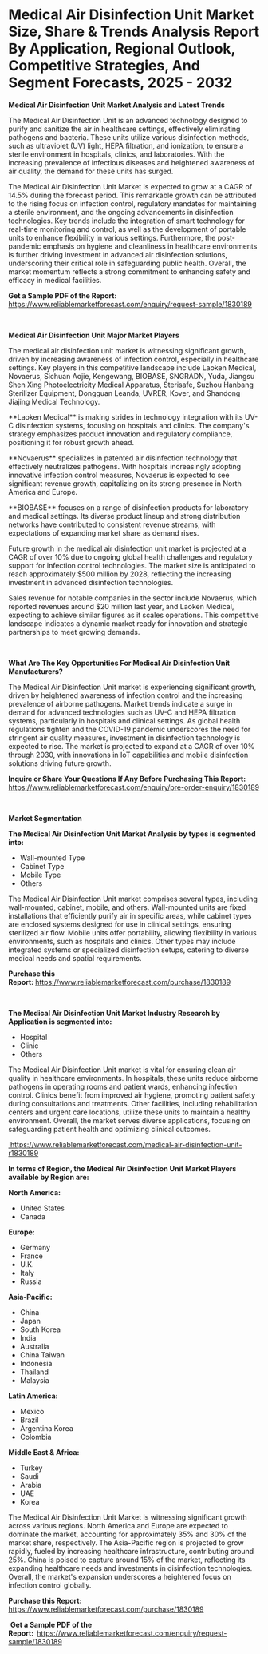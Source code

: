 <p><h1>Medical Air Disinfection Unit Market Size, Share & Trends Analysis Report By Application, Regional Outlook, Competitive Strategies, And Segment Forecasts, 2025 - 2032</h1></p><p><strong>Medical Air Disinfection Unit Market Analysis and Latest Trends</strong></p>
<p><p>The Medical Air Disinfection Unit is an advanced technology designed to purify and sanitize the air in healthcare settings, effectively eliminating pathogens and bacteria. These units utilize various disinfection methods, such as ultraviolet (UV) light, HEPA filtration, and ionization, to ensure a sterile environment in hospitals, clinics, and laboratories. With the increasing prevalence of infectious diseases and heightened awareness of air quality, the demand for these units has surged.</p><p>The Medical Air Disinfection Unit Market is expected to grow at a CAGR of 14.5% during the forecast period. This remarkable growth can be attributed to the rising focus on infection control, regulatory mandates for maintaining a sterile environment, and the ongoing advancements in disinfection technologies. Key trends include the integration of smart technology for real-time monitoring and control, as well as the development of portable units to enhance flexibility in various settings. Furthermore, the post-pandemic emphasis on hygiene and cleanliness in healthcare environments is further driving investment in advanced air disinfection solutions, underscoring their critical role in safeguarding public health. Overall, the market momentum reflects a strong commitment to enhancing safety and efficacy in medical facilities.</p></p>
<p><strong>Get a Sample PDF of the Report:&nbsp;</strong> <a href="https://www.reliablemarketforecast.com/enquiry/request-sample/1830189?utm_campaign=3203&utm_medium=2&utm_source=Github&utm_content=ia&utm_term=14042025&utm_id=medical-air-disinfection-unit">https://www.reliablemarketforecast.com/enquiry/request-sample/1830189</a></p>
<p>&nbsp;</p>
<p><strong>Medical Air Disinfection Unit Major Market Players</strong></p>
<p><p>The medical air disinfection unit market is witnessing significant growth, driven by increasing awareness of infection control, especially in healthcare settings. Key players in this competitive landscape include Laoken Medical, Novaerus, Sichuan Aojie, Kengewang, BIOBASE, SNGRADN, Yuda, Jiangsu Shen Xing Photoelectricity Medical Apparatus, Sterisafe, Suzhou Hanbang Sterilizer Equipment, Dongguan Leanda, UVRER, Kover, and Shandong Jiajing Medical Technology.</p><p>**Laoken Medical** is making strides in technology integration with its UV-C disinfection systems, focusing on hospitals and clinics. The company's strategy emphasizes product innovation and regulatory compliance, positioning it for robust growth ahead.</p><p>**Novaerus** specializes in patented air disinfection technology that effectively neutralizes pathogens. With hospitals increasingly adopting innovative infection control measures, Novaerus is expected to see significant revenue growth, capitalizing on its strong presence in North America and Europe.</p><p>**BIOBASE** focuses on a range of disinfection products for laboratory and medical settings. Its diverse product lineup and strong distribution networks have contributed to consistent revenue streams, with expectations of expanding market share as demand rises.</p><p>Future growth in the medical air disinfection unit market is projected at a CAGR of over 10% due to ongoing global health challenges and regulatory support for infection control technologies. The market size is anticipated to reach approximately $500 million by 2028, reflecting the increasing investment in advanced disinfection technologies.</p><p>Sales revenue for notable companies in the sector include Novaerus, which reported revenues around $20 million last year, and Laoken Medical, expecting to achieve similar figures as it scales operations. This competitive landscape indicates a dynamic market ready for innovation and strategic partnerships to meet growing demands.</p></p>
<p>&nbsp;</p>
<p><strong>What Are The Key Opportunities For Medical Air Disinfection Unit Manufacturers?</strong></p>
<p><p>The Medical Air Disinfection Unit market is experiencing significant growth, driven by heightened awareness of infection control and the increasing prevalence of airborne pathogens. Market trends indicate a surge in demand for advanced technologies such as UV-C and HEPA filtration systems, particularly in hospitals and clinical settings. As global health regulations tighten and the COVID-19 pandemic underscores the need for stringent air quality measures, investment in disinfection technology is expected to rise. The market is projected to expand at a CAGR of over 10% through 2030, with innovations in IoT capabilities and mobile disinfection solutions driving future growth.</p></p>
<p><strong>Inquire or Share Your Questions If Any Before Purchasing This Report:</strong> <a href="https://www.reliablemarketforecast.com/enquiry/pre-order-enquiry/1830189?utm_campaign=3203&utm_medium=2&utm_source=Github&utm_content=ia&utm_term=14042025&utm_id=medical-air-disinfection-unit">https://www.reliablemarketforecast.com/enquiry/pre-order-enquiry/1830189</a></p>
<p>&nbsp;</p>
<p><strong>Market Segmentation</strong></p>
<p><strong>The Medical Air Disinfection Unit Market Analysis by types is segmented into:</strong></p>
<p><ul><li>Wall-mounted Type</li><li>Cabinet Type</li><li>Mobile Type</li><li>Others</li></ul></p>
<p><p>The Medical Air Disinfection Unit market comprises several types, including wall-mounted, cabinet, mobile, and others. Wall-mounted units are fixed installations that efficiently purify air in specific areas, while cabinet types are enclosed systems designed for use in clinical settings, ensuring sterilized air flow. Mobile units offer portability, allowing flexibility in various environments, such as hospitals and clinics. Other types may include integrated systems or specialized disinfection setups, catering to diverse medical needs and spatial requirements.</p></p>
<p><strong>Purchase this Report:&nbsp;</strong><a href="https://www.reliablemarketforecast.com/purchase/1830189?utm_campaign=3203&utm_medium=2&utm_source=Github&utm_content=ia&utm_term=14042025&utm_id=medical-air-disinfection-unit">https://www.reliablemarketforecast.com/purchase/1830189</a></p>
<p>&nbsp;</p>
<p><strong>The Medical Air Disinfection Unit Market Industry Research by Application is segmented into:</strong></p>
<p><ul><li>Hospital</li><li>Clinic</li><li>Others</li></ul></p>
<p><p>The Medical Air Disinfection Unit market is vital for ensuring clean air quality in healthcare environments. In hospitals, these units reduce airborne pathogens in operating rooms and patient wards, enhancing infection control. Clinics benefit from improved air hygiene, promoting patient safety during consultations and treatments. Other facilities, including rehabilitation centers and urgent care locations, utilize these units to maintain a healthy environment. Overall, the market serves diverse applications, focusing on safeguarding patient health and optimizing clinical outcomes.</p></p>
<p><a href="https://www.reliablemarketforecast.com/medical-air-disinfection-unit-r1830189?utm_campaign=3203&utm_medium=2&utm_source=Github&utm_content=ia&utm_term=14042025&utm_id=medical-air-disinfection-unit">&nbsp;https://www.reliablemarketforecast.com/medical-air-disinfection-unit-r1830189</a></p>
<p><strong>In terms of Region, the Medical Air Disinfection Unit Market Players available by Region are:</strong></p>
<p>
    <p> <strong> North America: </strong>
        <ul>
            <li>United States</li>
            <li>Canada</li>
        </ul>
        </p> 
    <p> <strong> Europe: </strong>
        <ul>
            <li>Germany</li>
            <li>France</li>
            <li>U.K.</li>
            <li>Italy</li>
            <li>Russia</li>
        </ul>
        </p> 
    <p> <strong> Asia-Pacific: </strong>
        <ul>
            <li>China</li>
            <li>Japan</li>
            <li>South Korea</li>
            <li>India</li>
            <li>Australia</li>
            <li>China Taiwan</li>
            <li>Indonesia</li>
            <li>Thailand</li>
            <li>Malaysia</li>
        </ul>
        </p> 
    <p> <strong> Latin America: </strong>
        <ul>
            <li>Mexico</li>
            <li>Brazil</li>
            <li>Argentina Korea</li>
            <li>Colombia</li>
        </ul>
        </p> 
    <p> <strong> Middle East & Africa: </strong>
        <ul>
            <li>Turkey</li>
            <li>Saudi</li>
            <li>Arabia</li>
            <li>UAE</li>
            <li>Korea</li>
        </ul>
    </p>
    </p>
<p><p>The Medical Air Disinfection Unit Market is witnessing significant growth across various regions. North America and Europe are expected to dominate the market, accounting for approximately 35% and 30% of the market share, respectively. The Asia-Pacific region is projected to grow rapidly, fueled by increasing healthcare infrastructure, contributing around 25%. China is poised to capture around 15% of the market, reflecting its expanding healthcare needs and investments in disinfection technologies. Overall, the market's expansion underscores a heightened focus on infection control globally.</p></p>
<p><strong>Purchase this Report: </strong><a href="https://www.reliablemarketforecast.com/purchase/1830189?utm_campaign=3203&utm_medium=2&utm_source=Github&utm_content=ia&utm_term=14042025&utm_id=medical-air-disinfection-unit">https://www.reliablemarketforecast.com/purchase/1830189</a></p>
<p>&nbsp;<strong>Get a Sample PDF of the Report:&nbsp;&nbsp;</strong><a href="https://www.reliablemarketforecast.com/enquiry/request-sample/1830189?utm_campaign=3203&utm_medium=2&utm_source=Github&utm_content=ia&utm_term=14042025&utm_id=medical-air-disinfection-unit">https://www.reliablemarketforecast.com/enquiry/request-sample/1830189</a></p>
<p><strong></strong></p>
<p><p></p><p></p><p></p></p>